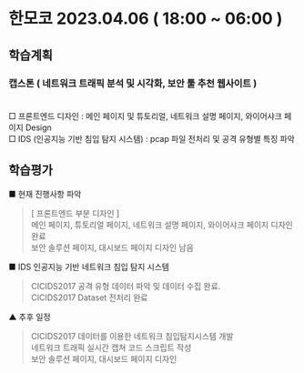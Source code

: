 # 한모코 2023.04.06 ( 18:00 ~ 06:00 )


학습계획
---
### 캡스톤 ( 네트워크 트래픽 분석 및 시각화, 보안 툴 추천 웹사이트 ) <br><br>

□ 프론트엔드 디자인 : 메인 페이지 및 튜토리얼, 네트워크 설명 페이지, 와이어샤크 페이지 Design <br>
□ IDS (인공지능 기반 침입 탐지 시스템) : pcap 파일 전처리 및 공격 유형별 특징 파악 <br>

학습평가
---
■ 현재 진행사항 파악 <br>
> [ 프론트엔드 부분 디자인 ] <br>
> 메인 페이지, 튜토리얼 페이지, 네트워크 설명 페이지, 와이어샤크 페이지 디자인 완료 <br>
> 보안 솔루션 페이지, 대시보드 페이지 디자인 남음 <br>

■ IDS 인공지능 기반 네트워크 침입 탐지 시스템 <br>
> CICIDS2017 공격 유형 데이터 파악 및 데이터 수집 완료. <br>
> CICIDS2017 Dataset 전처리 완료 <br>

▲ 추후 일정
> CICIDS2017 데이터를 이용한 네트워크 침입탐지시스템 개발 <br>
> 네트워크 트래픽 실시간 캡쳐 코드 스크립트 작성 <br>
> 보안 솔루션 페이지, 대시보드 페이지 디자인 <br>

